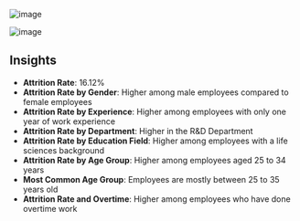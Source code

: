 

![image](https://github.com/user-attachments/assets/64e43e14-9f51-4beb-ba07-ef645ee46b27)


![image](https://github.com/user-attachments/assets/4ed5fb6e-c564-43c5-8048-870360ea6d22)


## Insights

- **Attrition Rate**: 16.12%
- **Attrition Rate by Gender**: Higher among male employees compared to female employees
- **Attrition Rate by Experience**: Higher among employees with only one year of work experience
- **Attrition Rate by Department**: Higher in the R&D Department
- **Attrition Rate by Education Field**: Higher among employees with a life sciences background
- **Attrition Rate by Age Group**: Higher among employees aged 25 to 34 years
- **Most Common Age Group**: Employees are mostly between 25 to 35 years old
- **Attrition Rate and Overtime**: Higher among employees who have done overtime work

